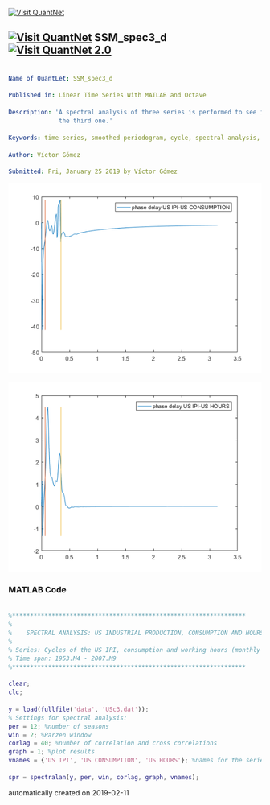 [<img src="https://github.com/QuantLet/Styleguide-and-FAQ/blob/master/pictures/banner.png" width="888" alt="Visit QuantNet">](http://quantlet.de/)

## [<img src="https://github.com/QuantLet/Styleguide-and-FAQ/blob/master/pictures/qloqo.png" alt="Visit QuantNet">](http://quantlet.de/) **SSM_spec3_d** [<img src="https://github.com/QuantLet/Styleguide-and-FAQ/blob/master/pictures/QN2.png" width="60" alt="Visit QuantNet 2.0">](http://quantlet.de/)

```yaml

Name of QuantLet: SSM_spec3_d

Published in: Linear Time Series With MATLAB and Octave

Description: 'A spectral analysis of three series is performed to see if two of them lead or lag
              the third one.'

Keywords: time-series, smoothed periodogram, cycle, spectral analysis, autocorrelations

Author: Víctor Gómez

Submitted: Fri, January 25 2019 by Víctor Gómez

```

![Picture1](pdcons.png)

![Picture2](pdwh.png)

### MATLAB Code
```matlab

%*****************************************************************
%
%    SPECTRAL ANALYSIS: US INDUSTRIAL PRODUCTION, CONSUMPTION AND HOURS
%
% Series: Cycles of the US IPI, consumption and working hours (monthly data)
% Time span: 1953.M4 - 2007.M9
%*****************************************************************

clear;
clc;

y = load(fullfile('data', 'USc3.dat'));
% Settings for spectral analysis:
per = 12; %number of seasons
win = 2; %Parzen window
corlag = 40; %number of correlation and cross correlations
graph = 1; %plot results
vnames = {'US IPI', 'US CONSUMPTION', 'US HOURS'}; %names for the series

spr = spectralan(y, per, win, corlag, graph, vnames);

```

automatically created on 2019-02-11